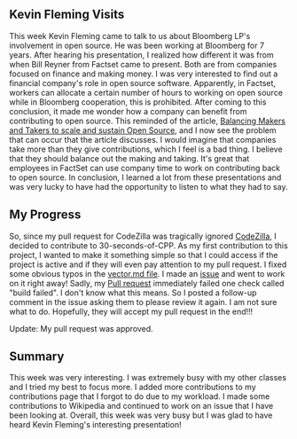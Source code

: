 ## Kevin Fleming Visits

This week Kevin Fleming came to talk to us about Bloomberg LP's involvement in open source. He was been working at Bloomberg for 7 years. After hearing his presentation, I realized how different it was from when Bill Reyner from Factset came to present. Both are from companies focused on finance and making money. I was very interested to find out a financial company's role in open source software. Apparently, in Factset, workers can allocate a certain number of hours to working on open source while in Bloomberg cooperation, this is prohibited. After coming to this conclusion, it made me wonder how a company can benefit from contributing to open source. This reminded of the article, [Balancing Makers and Takers to scale and sustain Open Source](https://dri.es/balancing-makers-and-takers-to-scale-and-sustain-open-source), and I now see the problem that can occur that the article discusses. I would imagine that companies take more than they give contributions, which I feel is a bad thing. I believe that they should balance out the making and taking. It's great that employees in FactSet can use company time to work on contributing back to open source. In conclusion, I learned a lot from these presentations and was very lucky to have had the opportunity to listen to what they had to say. 
    
    
## My Progress 

So, since my pull request for CodeZilla was tragically ignored [CodeZilla](https://github.com/Asiatik/codezilla/pull/460), I decided to contribute to 30-seconds-of-CPP. As my first contribution to this project, I wanted to make it something simple so that I could access if the project is active and if they will even pay attention to my pull request. I fixed some obvious typos in the [vector.md file](https://github.com/Bhupesh-V/30-seconds-of-cpp/blob/master/vector/vector.md). I made an [issue]( https://github.com/Bhupesh-V/30-seconds-of-cpp/issues/443) and went to work on it right away! Sadly, my [Pull request](https://github.com/Bhupesh-V/30-seconds-of-cpp/pull/444) immediately failed one check called "build failed". I don't know what this means. So I posted a follow-up comment in the issue asking them to please review it again. I am not sure what to do. Hopefully, they will accept my pull request in the end!!!

Update: My pull request was approved. 

## Summary

This week was very interesting. I was extremely busy with my other classes and I tried my best to focus more. I added more contributions to my contributions page that I forgot to do due to my workload. I made some contributions to Wikipedia and continued to work on an issue that I have been looking at. Overall, this week was very busy but I was glad to have heard Kevin Fleming's interesting presentation! 
